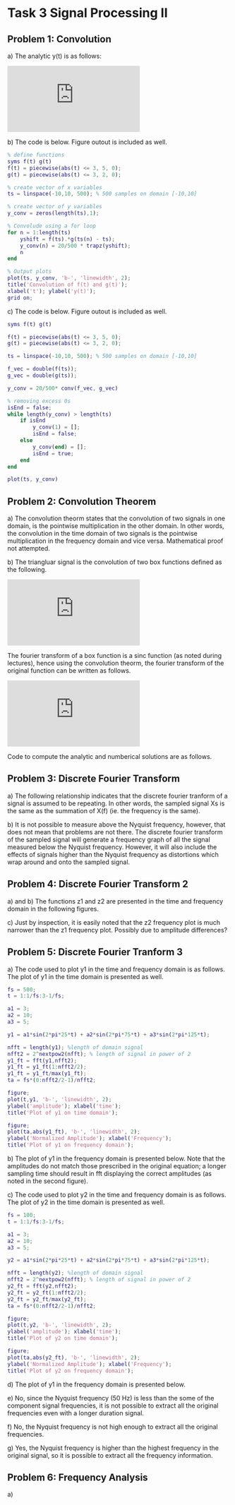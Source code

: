 # Task 3 Signal Processing II  

## Problem 1: Convolution  

a) The analytic y(t) is as follows:  

![](https://latex.codecogs.com/gif.latex?y%28t%29%20%3D%20%5Cint_%7B-%5Cinfty%7D%5E%7B%5Cinfty%7Df%28t%29g%28t-%5Ctau%29d%5Ctau)  

b) The code is below. Figure outout is included as well.  

```matlab
% define functions
syms f(t) g(t)
f(t) = piecewise(abs(t) <= 3, 5, 0);
g(t) = piecewise(abs(t) <= 3, 2, 0); 

% create vector of x variables
ts = linspace(-10,10, 500); % 500 samples on domain [-10,10]

% create vector of y variables
y_conv = zeros(length(ts),1);

% Convolude using a for loop
for n = 1:length(ts)
    yshift = f(ts).*g(ts(n) - ts);
    y_conv(n) = 20/500 * trapz(yshift);
    n
end

% Output plots
plot(ts, y_conv, 'b-', 'linewidth', 2);
title('Convolution of f(t) and g(t)');
xlabel('t'); ylabel('y(t)');
grid on;
```

c) The code is below. Figure outout is included as well.  

```matlab
syms f(t) g(t)

f(t) = piecewise(abs(t) <= 3, 5, 0);
g(t) = piecewise(abs(t) <= 3, 2, 0); 

ts = linspace(-10,10, 500); % 500 samples on domain [-10,10]

f_vec = double(f(ts));
g_vec = double(g(ts));

y_conv = 20/500* conv(f_vec, g_vec)

% removing excess 0s
isEnd = false; 
while length(y_conv) > length(ts)
    if isEnd
        y_conv(1) = [];
        isEnd = false;
    else
        y_conv(end) = [];
        isEnd = true;
    end
end

plot(ts, y_conv)
```

## Problem 2: Convolution Theorem

a) The convolution theorm states that the convolution of two signals in one domain, is the pointwise multiplication in the other domain. In other words, the convolution in the time domain of two signals is the pointwise multiplication in the frequency domain and vice versa. Mathematical proof not attempted. 

b) The triangluar signal is the convolution of two box functions defined as the following.  

![](https://latex.codecogs.com/gif.latex?f%28t%29%20%3D%20%5Cleft%5C%7B%5Cbegin%7Bmatrix%7D%201%2C%20%26%7Ct%7C%5Cleq%200.5%20%5C%5C%200%2C%20%26%20otherwise%20%5Cend%7Bmatrix%7D%5Cright.)

The fourier transform of a box function is a sinc function (as noted during lectures), hence using the convolution theorm, the fourier transform of the original function can be written as follows.  

![](https://latex.codecogs.com/gif.latex?X%28t%29%20%3D%20F%28t%29*F%28t%29%20%3D%20sinc%5E%7B2%7D%28t%29)  

Code to compute the analytic and numberical solutions are as follows. 

## Problem 3: Discrete Fourier Transform

a) The following relationship indicates that the discrete fourier tranform of a signal is assumed to be repeating. In other words, the sampled signal Xs is the same as the summation of X(f) (ie. the frequency is the same).  

b) It is not possible to measure above the Nyquist frequency, however, that does not mean that problems are not there. The discrete fourier transform of the sampled signal will generate a frequency graph of all the signal measured below the Nyquist frequency. However, it will also include the effects of signals higher than the Nyquist frequency as distortions which wrap around and onto the sampled signal. 

## Problem 4: Discrete Fourier Transform 2

a) and b) The functions z1 and z2 are presented in the time and frequency domain in the following figures.  

c) Just by inspection, it is easily noted that the z2 frequency plot is much narrower than the z1 frequency plot. Possibly due to amplitude differences?

## Problem 5: Discrete Fourier Tranform 3

a) The code used to plot y1 in the time and frequency domain is as follows. The plot of y1 in the time domain is presented as well.  

```matlab
fs = 500;
t = 1:1/fs:3-1/fs;

a1 = 3;
a2 = 10;
a3 = 5;

y1 = a1*sin(2*pi*25*t) + a2*sin(2*pi*75*t) + a3*sin(2*pi*125*t);

nfft = length(y1); %length of domain signal
nfft2 = 2^nextpow2(nfft); % length of signal in power of 2
y1_ft = fft(y1,nfft2);
y1_ft = y1_ft(1:nfft2/2);
y1_ft = y1_ft/max(y1_ft);
ta = fs*(0:nfft2/2-1)/nfft2;

figure;
plot(t,y1, 'b-', 'linewidth', 2);
ylabel('amplitude'); xlabel('time');
title('Plot of y1 on time domain');

figure;
plot(ta,abs(y1_ft), 'b-', 'linewidth', 2);
ylabel('Normalized Amplitude'); xlabel('Frequency');
title('Plot of y1 on frequency domain');
```

b) The plot of y1 in the frequency domain is presented below. Note that the amplitudes do not match those prescribed in the original equation; a longer sampling time should result in fft displaying the correct amplitudes (as noted in the second figure).  

c) The code used to plot y2 in the time and frequency domain is as follows. The plot of y2 in the time domain is presented as well.  

```matlab
fs = 100;
t = 1:1/fs:3-1/fs;

a1 = 3;
a2 = 10;
a3 = 5;

y2 = a1*sin(2*pi*25*t) + a2*sin(2*pi*75*t) + a3*sin(2*pi*125*t);

nfft = length(y2); %length of domain signal
nfft2 = 2^nextpow2(nfft); % length of signal in power of 2
y2_ft = fft(y2,nfft2);
y2_ft = y2_ft(1:nfft2/2);
y2_ft = y2_ft/max(y2_ft);
ta = fs*(0:nfft2/2-1)/nfft2;

figure;
plot(t,y2, 'b-', 'linewidth', 2);
ylabel('amplitude'); xlabel('time');
title('Plot of y2 on time domain');

figure;
plot(ta,abs(y2_ft), 'b-', 'linewidth', 2);
ylabel('Normalized Amplitude'); xlabel('Frequency');
title('Plot of y2 on frequency domain');
```
d) The plot of y1 in the frequency domain is presented below.  

e) No, since the Nyquist frequency (50 Hz) is less than the some of the component signal frequencies, it is not possible to extract all the original frequencies even with a longer duration signal.  

f) No, the Nyquist frequency is not high enough to extract all the original frequencies.  

g) Yes, the Nyquist frequency is higher than the highest frequency in the original signal, so it is possible to extract all the frequency information.  

## Problem 6: Frequency Analysis

a) 
